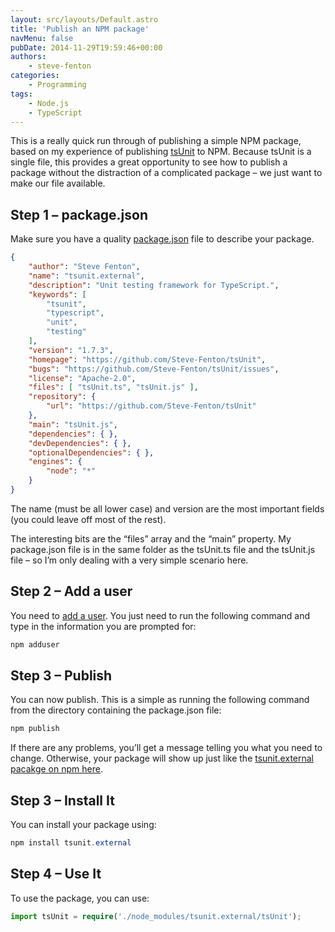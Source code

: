 ```yaml
---
layout: src/layouts/Default.astro
title: 'Publish an NPM package'
navMenu: false
pubDate: 2014-11-29T19:59:46+00:00
authors:
    - steve-fenton
categories:
    - Programming
tags:
    - Node.js
    - TypeScript
---
```


This is a really quick run through of publishing a simple NPM package, based on my experience of publishing [tsUnit](https://github.com/Steve-Fenton/tsUnit) to NPM. Because tsUnit is a single file, this provides a great opportunity to see how to publish a package without the distraction of a complicated package – we just want to make our file available.

## Step 1 – package.json

Make sure you have a quality [package.json](https://www.npmjs.org/doc/files/package.json.html) file to describe your package.

```json
{
    "author": "Steve Fenton",
    "name": "tsunit.external",
    "description": "Unit testing framework for TypeScript.",
    "keywords": [
        "tsunit",
        "typescript",
        "unit",
        "testing"
    ],
    "version": "1.7.3",
    "homepage": "https://github.com/Steve-Fenton/tsUnit",
    "bugs": "https://github.com/Steve-Fenton/tsUnit/issues",
    "license": "Apache-2.0",
    "files": [ "tsUnit.ts", "tsUnit.js" ],
    "repository": {
        "url": "https://github.com/Steve-Fenton/tsUnit"
    },
    "main": "tsUnit.js",
    "dependencies": { },
    "devDependencies": { },
    "optionalDependencies": { },
    "engines": {
        "node": "*"
    }
}
```

The name (must be all lower case) and version are the most important fields (you could leave off most of the rest).

The interesting bits are the “files” array and the “main” property. My package.json file is in the same folder as the tsUnit.ts file and the tsUnit.js file – so I’m only dealing with a very simple scenario here.

## Step 2 – Add a user

You need to [add a user](https://www.npmjs.org/doc/cli/npm-adduser.html). You just need to run the following command and type in the information you are prompted for:

```powershell
npm adduser
```

## Step 3 – Publish

You can now publish. This is a simple as running the following command from the directory containing the package.json file:

```powershell
npm publish
```

If there are any problems, you’ll get a message telling you what you need to change. Otherwise, your package will show up just like the [tsunit.external pacakge on npm here](https://www.npmjs.org/package/tsunit.external).

## Step 3 – Install It

You can install your package using:

```powershell
npm install tsunit.external
```

## Step 4 – Use It

To use the package, you can use:

```typescript
import tsUnit = require('./node_modules/tsunit.external/tsUnit');
```